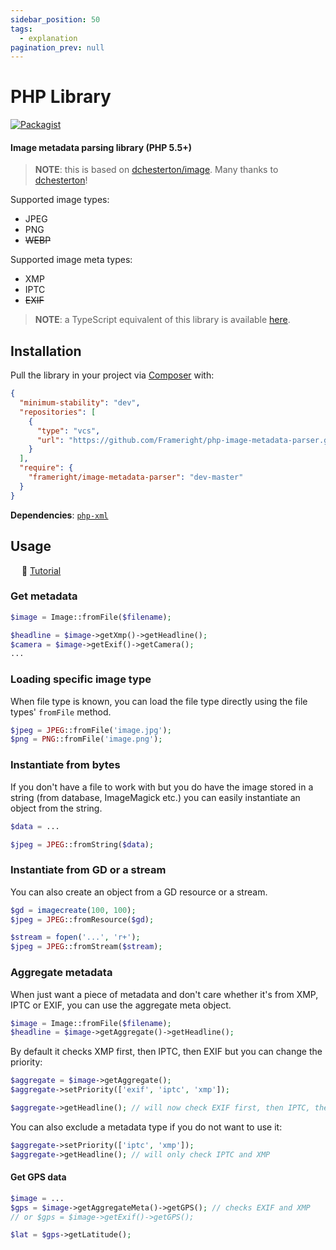 ```yaml
---
sidebar_position: 50
tags:
  - explanation
pagination_prev: null
---
```


# PHP Library

[![Packagist](https://img.shields.io/packagist/v/frameright/image-metadata-parser)](https://packagist.org/packages/frameright/image-metadata-parser)

<!--
WARNING: Bits of information here are duplicated in several places:
  * https://docs.frameright.io/php
  * https://github.com/Frameright/php-image-metadata-parser
Make sure to keep them in sync.
-->

#### Image metadata parsing library (PHP 5.5+)

> **NOTE**: this is based on
> [dchesterton/image](https://github.com/dchesterton/image). Many thanks to
> [dchesterton](https://github.com/dchesterton)!

Supported image types:

- JPEG
- PNG
- ~~WEBP~~

Supported image meta types:

- XMP
- IPTC
- ~~EXIF~~

> **NOTE**: a TypeScript equivalent of this library is available
> [here](../javascript/README.md).

## Installation

Pull the library in your project via [Composer](https://getcomposer.org/)
with:

```json title="composer.json"
{
  "minimum-stability": "dev",
  "repositories": [
    {
      "type": "vcs",
      "url": "https://github.com/Frameright/php-image-metadata-parser.git"
    }
  ],
  "require": {
    "frameright/image-metadata-parser": "dev-master"
  }
}
```

**Dependencies**: [`php-xml`](https://www.php.net/manual/en/book.dom.php)

## Usage

&emsp; :memo: [Tutorial](https://www.frameright.io/post/metadata-in-php)

### Get metadata

```php
$image = Image::fromFile($filename);

$headline = $image->getXmp()->getHeadline();
$camera = $image->getExif()->getCamera();
...
```

### Loading specific image type

When file type is known, you can load the file type directly using the file types' `fromFile` method.

```php
$jpeg = JPEG::fromFile('image.jpg');
$png = PNG::fromFile('image.png');
```

### Instantiate from bytes

If you don't have a file to work with but you do have the image stored in a string (from database, ImageMagick etc.) you can easily instantiate an object from the string.

```php
$data = ...

$jpeg = JPEG::fromString($data);
```

### Instantiate from GD or a stream

You can also create an object from a GD resource or a stream.

```php
$gd = imagecreate(100, 100);
$jpeg = JPEG::fromResource($gd);
```

```php
$stream = fopen('...', 'r+');
$jpeg = JPEG::fromStream($stream);
```

### Aggregate metadata

When just want a piece of metadata and don't care whether it's from XMP, IPTC or EXIF, you can use the aggregate meta object.

```php
$image = Image::fromFile($filename);
$headline = $image->getAggregate()->getHeadline();
```

By default it checks XMP first, then IPTC, then EXIF but you can change the priority:

```php
$aggregate = $image->getAggregate();
$aggregate->setPriority(['exif', 'iptc', 'xmp']);

$aggregate->getHeadline(); // will now check EXIF first, then IPTC, then XMP
```

You can also exclude a metadata type if you do not want to use it:

```php
$aggregate->setPriority(['iptc', 'xmp']);
$aggregate->getHeadline(); // will only check IPTC and XMP
```

#### Get GPS data

```php
$image = ...
$gps = $image->getAggregateMeta()->getGPS(); // checks EXIF and XMP
// or $gps = $image->getExif()->getGPS();

$lat = $gps->getLatitude();
```
